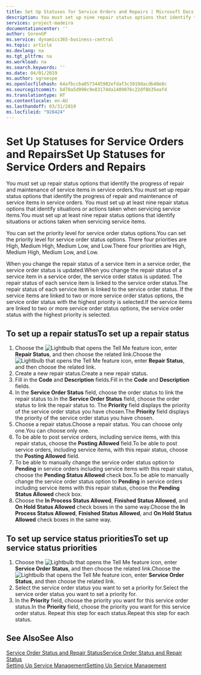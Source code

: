 ```yaml
---
title: Set Up Statuses for Service Orders and Repairs | Microsoft Docs
description: You must set up nine repair status options that identify the progress of repair and maintenance of service items in service orders.
services: project-madeira
documentationcenter: ''
author: SorenGP
ms.service: dynamics365-business-central
ms.topic: article
ms.devlang: na
ms.tgt_pltfrm: na
ms.workload: na
ms.search.keywords: ''
ms.date: 04/01/2019
ms.author: sgroespe
ms.openlocfilehash: 64afbccba0573445902efdaf3c3919dacdb40e8c
ms.sourcegitcommit: bd78a5d990c9e83174da1409076c22df8b35eafd
ms.translationtype: HT
ms.contentlocale: en-AU
ms.lasthandoff: 03/31/2019
ms.locfileid: "928424"
---
```

# <a name="set-up-statuses-for-service-orders-and-repairs"></a><span data-ttu-id="b9629-103">Set Up Statuses for Service Orders and Repairs</span><span class="sxs-lookup"><span data-stu-id="b9629-103">Set Up Statuses for Service Orders and Repairs</span></span>
<span data-ttu-id="b9629-104">You must set up repair status options that identify the progress of repair and maintenance of service items in service orders.</span><span class="sxs-lookup"><span data-stu-id="b9629-104">You must set up repair status options that identify the progress of repair and maintenance of service items in service orders.</span></span> <span data-ttu-id="b9629-105">You must set up at least nine repair status options that identify situations or actions taken when servicing service items.</span><span class="sxs-lookup"><span data-stu-id="b9629-105">You must set up at least nine repair status options that identify situations or actions taken when servicing service items.</span></span>  

<span data-ttu-id="b9629-106">You can set the priority level for service order status options.</span><span class="sxs-lookup"><span data-stu-id="b9629-106">You can set the priority level for service order status options.</span></span> <span data-ttu-id="b9629-107">There four priorities are High, Medium High, Medium Low, and Low.</span><span class="sxs-lookup"><span data-stu-id="b9629-107">There four priorities are High, Medium High, Medium Low, and Low.</span></span>  

<span data-ttu-id="b9629-108">When you change the repair status of a service item in a service order, the service order status is updated.</span><span class="sxs-lookup"><span data-stu-id="b9629-108">When you change the repair status of a service item in a service order, the service order status is updated.</span></span> <span data-ttu-id="b9629-109">The repair status of each service item is linked to the service order status.</span><span class="sxs-lookup"><span data-stu-id="b9629-109">The repair status of each service item is linked to the service order status.</span></span> <span data-ttu-id="b9629-110">If the service items are linked to two or more service order status options, the service order status with the highest priority is selected.</span><span class="sxs-lookup"><span data-stu-id="b9629-110">If the service items are linked to two or more service order status options, the service order status with the highest priority is selected.</span></span>  

## <a name="to-set-up-a-repair-status"></a><span data-ttu-id="b9629-111">To set up a repair status</span><span class="sxs-lookup"><span data-stu-id="b9629-111">To set up a repair status</span></span>  
1. <span data-ttu-id="b9629-112">Choose the ![Lightbulb that opens the Tell Me feature](media/ui-search/search_small.png "Tell me what you want to do") icon, enter **Repair Status**, and then choose the related link.</span><span class="sxs-lookup"><span data-stu-id="b9629-112">Choose the ![Lightbulb that opens the Tell Me feature](media/ui-search/search_small.png "Tell me what you want to do") icon, enter **Repair Status**, and then choose the related link.</span></span>
2. <span data-ttu-id="b9629-113">Create a new repair status.</span><span class="sxs-lookup"><span data-stu-id="b9629-113">Create a new repair status.</span></span>  
3. <span data-ttu-id="b9629-114">Fill in the **Code** and **Description** fields.</span><span class="sxs-lookup"><span data-stu-id="b9629-114">Fill in the **Code** and **Description** fields.</span></span>  
4. <span data-ttu-id="b9629-115">In the **Service Order Status** field, choose the order status to link the repair status to.</span><span class="sxs-lookup"><span data-stu-id="b9629-115">In the **Service Order Status** field, choose the order status to link the repair status to.</span></span> <span data-ttu-id="b9629-116">The **Priority** field displays the priority of the service order status you have chosen.</span><span class="sxs-lookup"><span data-stu-id="b9629-116">The **Priority** field displays the priority of the service order status you have chosen.</span></span>  
5. <span data-ttu-id="b9629-117">Choose a repair status.</span><span class="sxs-lookup"><span data-stu-id="b9629-117">Choose a repair status.</span></span> <span data-ttu-id="b9629-118">You can choose only one.</span><span class="sxs-lookup"><span data-stu-id="b9629-118">You can choose only one.</span></span>  
6. <span data-ttu-id="b9629-119">To be able to post service orders, including service items, with this repair status, choose the **Posting Allowed** field.</span><span class="sxs-lookup"><span data-stu-id="b9629-119">To be able to post service orders, including service items, with this repair status, choose the **Posting Allowed** field.</span></span>  
7. <span data-ttu-id="b9629-120">To be able to manually change the service order status option to **Pending** in service orders including service items with this repair status, choose the **Pending Status Allowed** check box.</span><span class="sxs-lookup"><span data-stu-id="b9629-120">To be able to manually change the service order status option to **Pending** in service orders including service items with this repair status, choose the **Pending Status Allowed** check box.</span></span>  
8. <span data-ttu-id="b9629-121">Choose the **In Process Status Allowed**, **Finished Status Allowed**, and **On Hold Status Allowed** check boxes in the same way.</span><span class="sxs-lookup"><span data-stu-id="b9629-121">Choose the **In Process Status Allowed**, **Finished Status Allowed**, and **On Hold Status Allowed** check boxes in the same way.</span></span>
  
## <a name="to-set-up-service-status-priorities"></a><span data-ttu-id="b9629-122">To set up service status priorities</span><span class="sxs-lookup"><span data-stu-id="b9629-122">To set up service status priorities</span></span>  
1. <span data-ttu-id="b9629-123">Choose the ![Lightbulb that opens the Tell Me feature](media/ui-search/search_small.png "Tell me what you want to do") icon, enter **Service Order Status**, and then choose the related link.</span><span class="sxs-lookup"><span data-stu-id="b9629-123">Choose the ![Lightbulb that opens the Tell Me feature](media/ui-search/search_small.png "Tell me what you want to do") icon, enter **Service Order Status**, and then choose the related link.</span></span>  
2. <span data-ttu-id="b9629-124">Select the service order status you want to set a priority for.</span><span class="sxs-lookup"><span data-stu-id="b9629-124">Select the service order status you want to set a priority for.</span></span>  
3. <span data-ttu-id="b9629-125">In the **Priority** field, choose the priority you want for this service order status.</span><span class="sxs-lookup"><span data-stu-id="b9629-125">In the **Priority** field, choose the priority you want for this service order status.</span></span> <span data-ttu-id="b9629-126">Repeat this step for each status.</span><span class="sxs-lookup"><span data-stu-id="b9629-126">Repeat this step for each status.</span></span>  

## <a name="see-also"></a><span data-ttu-id="b9629-127">See Also</span><span class="sxs-lookup"><span data-stu-id="b9629-127">See Also</span></span>  
[<span data-ttu-id="b9629-128">Service Order Status and Repair Status</span><span class="sxs-lookup"><span data-stu-id="b9629-128">Service Order Status and Repair Status</span></span>](service-service-order-status-and-repair-status.md)  
[<span data-ttu-id="b9629-129">Setting Up Service Management</span><span class="sxs-lookup"><span data-stu-id="b9629-129">Setting Up Service Management</span></span>](service-setup-service.md)  
